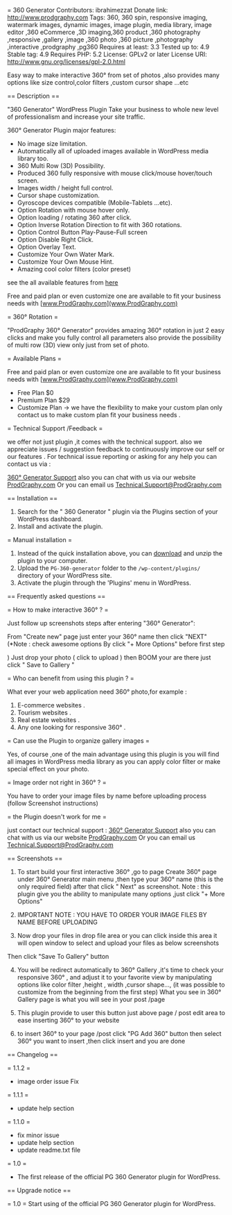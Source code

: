 = 360 Generator 
Contributors: ibrahimezzat
Donate link: http://www.prodgraphy.com
Tags: 360, 360 spin, responsive imaging, watermark images, dynamic images, image plugin, media library, image editor ,360 eCommerce ,3D imaging,360 product ,360 photography ,responsive ,gallery ,image ,360 photo ,360 picture ,photography ,interactive ,prodgraphy ,pg360 
Requires at least: 3.3
Tested up to: 4.9
Stable tag: 4.9
Requires PHP: 5.2
License: GPLv2 or later
License URI: http://www.gnu.org/licenses/gpl-2.0.html

Easy way to make interactive 360° from set of photos ,also provides many options like size control,color filters ,custom cursor shape ...etc

== Description ==

"360 Generator" WordPress Plugin Take your business to whole new level of professionalism and increase your site traffic. 

360° Generator Plugin major features:

* No image size limitation.
* Automatically all of uploaded images available in WordPress media library too.
* 360 Multi Row (3D) Possibility.
* Produced 360 fully responsive with mouse click/mouse hover/touch screen.
* Images width / height full control.
* Cursor shape customization.
* Gyroscope devices compatible (Mobile-Tablets ...etc).
* Option Rotation with mouse hover only.
* Option loading / rotating 360 after click.
* Option Inverse Rotation Direction to fit with 360 rotations.
* Option Control Button Play-Pause-Full screen
* Option Disable Right Click.
* Option Overlay Text.
* Customize Your Own Water Mark.
* Customize Your Own Mouse Hint.
* Amazing cool color filters (color preset)

see the all available features from [here](www.prodgraphy.com)

Free and paid plan or even customize one are available to fit your business needs  with [www.ProdGraphy.com](www.ProdGraphy.com)

= 360° Rotation =

"ProdGraphy 360° Generator" provides amazing 360° rotation in just 2 easy clicks and make you fully control all parameters  also provide the possibility of multi row (3D) view only just from set of photo.

= Available Plans =

Free and paid plan or even customize one are available to fit your business needs  with [www.ProdGraphy.com](www.ProdGraphy.com)

* Free Plan $0 
* Premium Plan $29
* Customize Plan -> we have the flexibility to make your custom plan only contact us to make custom plan fit your business needs .

= Technical Support /Feedback =

we offer not just plugin ,it comes with the technical support.
also we appreciate issues / suggestion feedback to continuously improve our self or our features . For technical issue reporting or asking for any help you can contact us via :

[360° Generator Support](https://wordpress.org/support/plugin/pg-360-generator)
also you can chat with us via our website [ProdGraphy.com](http://www.prodgraphy.com)
Or you can email us <Technical.Support@ProdGraphy.com>


== Installation ==

1. Search for the " 360 Generator " plugin via the Plugins section of your WordPress dashboard.
1. Install and activate the plugin.

= Manual installation =

1. Instead of the quick installation above, you can [download](https://wordpress.org/plugins/pg-360-generator/) and unzip the plugin to your computer.
1. Upload the `PG-360-generator` folder to the `/wp-content/plugins/` directory of your WordPress site.
1. Activate the plugin through the 'Plugins' menu in WordPress.

== Frequently asked questions ==

= How to make interactive 360° ? =

Just follow up screenshots steps after entering "360° Generator":

From "Create new" page just enter your 360° name then click "NEXT"(*Note : check awesome options By click "+ More Options" before first step

)
Just drop your photo ( click to upload ) then BOOM your are there just click " Save to Gallery "

= Who can benefit from using this plugin ? =

What ever your web application need 360° photo,for example :

1. E-commerce websites .
2. Tourism websites .
3. Real estate websites .
4. Any one looking for responsive 360° .

= Can use the Plugin to organize gallery images =

Yes, of course  ,one of the main advantage using this plugin is you will find all images in WordPress media library as you can apply color filter or make special effect on your photo.

= Image order not right in 360° ? =

You have to order your image files by name before uploading process (follow Screenshot instructions)

= the Plugin doesn't work for me =

just contact our technical support :
[360° Generator Support](https://wordpress.org/support/plugin/pg-360-generator)
also you can chat with us via our website [ProdGraphy.com](http://www.prodgraphy.com)
Or you can email us <Technical.Support@ProdGraphy.com>

== Screenshots ==

1. To start build your first interactive 360° ,go to page Create 360° page under  360° Generator   main menu ,then type your 360° name (this is the only required field) after that click " Next" as screenshot. 
Note :  this plugin give you the ability to manipulate many options ,just click  "+ More Options"  

2. IMPORTANT NOTE : YOU HAVE TO ORDER YOUR IMAGE FILES BY NAME BEFORE UPLOADING 

3. Now drop your files in drop file area or you can click inside this area it will open window to select and upload your files as below screenshots

Then click "Save To Gallery" button

4. You will be redirect automatically to 360° Gallery ,it's time to check your responsive 360° , and adjust it to your favorite view by manipulating options like color filter ,height , width ,cursor shape..., (it was possible to customize from the beginning from the first step) 
What you see in 360° Gallery page is what you will see in your post /page 

5. This plugin provide to user this button just above page / post edit area to ease inserting 360° to your website 

6. to insert 360° to your page /post click "PG Add 360" button then select 360° you want to insert ,then click insert and you are done

== Changelog ==

= 1.1.2 =
* image order issue Fix

= 1.1.1 =
* update help section

= 1.1.0 =
* fix minor issue
* update help section
* update readme.txt file

= 1.0 =
* The first release of the official PG 360 Generator plugin for WordPress.

== Upgrade notice ==

= 1.0 =
Start using of the official PG 360 Generator plugin for WordPress.
